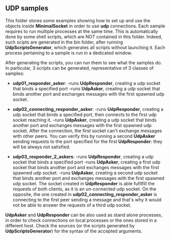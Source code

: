 ## UDP samples

This folder stores some examples showing how to set up and use the objects inside **MinimalSocket** in order to use **udp** connections.
Each sample requires to run multiple processes at the same time. This is automatically done by some shell scripts, which are NOT contained in this folder. Indeed, such scipts are generated in the bin folder, after running **UdpScriptsGenerator**, which generates all scripts without launching it. 
Each process pertaining to a sample is run in a dedicated window.

After generating the scripts, you can run them to see what the samples do.
In particular, 3 scripts can be generated, representative of 3 classes of samples:

- **udp01_responder_asker**: 
    -runs **UdpResponder**, creating a udp socket that binds a specified port
    -runs **UdpAsker**, creating a udp socket that binds another port and exchanges messages with the first spawned udp socket. 

- **udp02_connecting_responder_asker**: 
    -runs **UdpResponder**, creating a udp socket that binds a specified port, then connects to the first udp socket reaching it.
    -runs **UdpAsker**, creating a udp socket that binds another port and exchanges messages with the first spawned udp socket. 
    After the connection, the first socket can't exchange messages with other peers. You can verify this by running a second **UdpAsker** sending requests to the port specified for the first **UdpResponder**: they will be always not satisfied.

- **udp03_responder_2_askers**:
    -runs **UdpResponder**, creating a udp socket that binds a specified port
    -runs **UdpAsker**, creating a first udp socket that binds another port and exchanges messages with the first spawned udp socket. 
    -runs **UdpAsker**, creating a second udp socket that binds another port and exchanges messages with the first spawned udp socket.
    The socket created in **UdpResponder** is able fufllfill the requests of both clients, as it is an un-connected udp socket. On the opposite, the one created in **udp02_connecting_responder_asker** is connecting to the first peer sending a message and that's why it would not be able to answer the requests of a third udp socket.

**UdpAsker** and **UdpResponder** can be also used as stand alone processes, in order to check connections on local processes or the ones stored in a different host. Check the sources (or the scripts generated by **UdpScriptsGenerator**) for the syntax of the accepted arguments.

